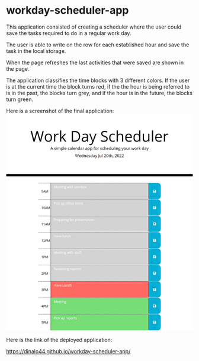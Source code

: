# workday-scheduler-app
This application consisted of creating a scheduler where the user could save the tasks required to do in a regular work day.

The user is able to write on the row for each established hour and save the task in the local storage. 

When the page refreshes the last activities that were saved are shown in the page.

The application classifies the time blocks with 3 different colors. If the user is at the current time the block turns red, if the the hour is being referred to is in the past, the blocks turn grey, and if the hour is in the future, the blocks turn green.

Here is a screenshot of the final application:
![workday-scheduler-screenshot](https://github.com/DinaLo44/workday-scheduler-app/blob/main/assets/images/workday-scheduler-screenshot.png)

Here is the link of the deployed application:

https://dinalo44.github.io/workday-scheduler-app/
